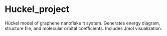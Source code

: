 # Huckel_project
Hückel model of graphene nanoflake π system. Generates energy diagram, structure file, and molecular orbital coefficients. Includes Jmol visualization.
